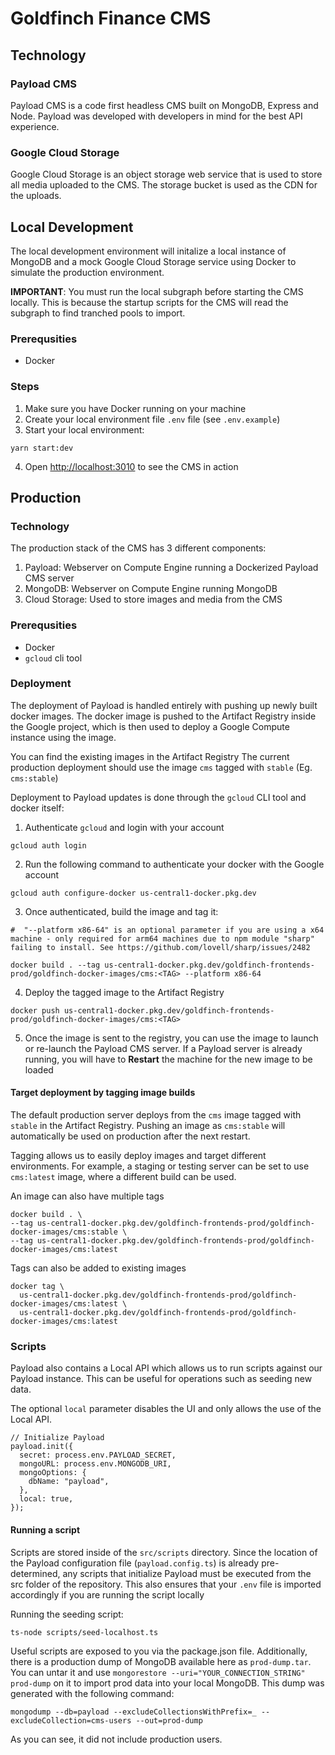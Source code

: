 # Goldfinch Finance CMS

## Technology

### Payload CMS

Payload CMS is a code first headless CMS built on MongoDB, Express and Node. Payload was developed with developers in mind for the best API experience.

### Google Cloud Storage

Google Cloud Storage is an object storage web service that is used to store all media uploaded to the CMS. The storage bucket is used as the CDN for the uploads.

## Local Development

The local development environment will initalize a local instance of MongoDB and a mock Google Cloud Storage service using Docker to simulate the production environment.

**IMPORTANT**: You must run the local subgraph before starting the CMS locally. This is because the startup scripts for the CMS will read the subgraph to find tranched pools to import.

### Prerequsities

- Docker

### Steps

1. Make sure you have Docker running on your machine
2. Create your local environment file `.env` file (see `.env.example`)
3. Start your local environment:

```
yarn start:dev
```

4. Open [http://localhost:3010](http://localhost:3010) to see the CMS in action

## Production

### Technology

The production stack of the CMS has 3 different components:

1. Payload: Webserver on Compute Engine running a Dockerized Payload CMS server
2. MongoDB: Webserver on Compute Engine running MongoDB
3. Cloud Storage: Used to store images and media from the CMS

### Prerequsities

- Docker
- `gcloud` cli tool

### Deployment

The deployment of Payload is handled entirely with pushing up newly built docker images. The docker image is pushed to the Artifact Registry inside the Google project, which is then used to deploy a Google Compute instance using the image.

You can find the existing images in the Artifact Registry
The current production deployment should use the image `cms` tagged with `stable`
(Eg. `cms:stable`)

Deployment to Payload updates is done through the `gcloud` CLI tool and docker itself:

1. Authenticate `gcloud` and login with your account

```
gcloud auth login
```

2. Run the following command to authenticate your docker with the Google account

```
gcloud auth configure-docker us-central1-docker.pkg.dev
```

3. Once authenticated, build the image and tag it:

```
#  "--platform x86-64" is an optional parameter if you are using a x64 machine - only required for arm64 machines due to npm module "sharp" failing to install. See https://github.com/lovell/sharp/issues/2482

docker build . --tag us-central1-docker.pkg.dev/goldfinch-frontends-prod/goldfinch-docker-images/cms:<TAG> --platform x86-64
```

4. Deploy the tagged image to the Artifact Registry

```
docker push us-central1-docker.pkg.dev/goldfinch-frontends-prod/goldfinch-docker-images/cms:<TAG>
```

5. Once the image is sent to the registry, you can use the image to launch or re-launch the Payload CMS server. If a Payload server is already running, you will have to **Restart** the machine for the new image to be loaded

#### Target deployment by tagging image builds

The default production server deploys from the `cms` image tagged with `stable` in the Artifact Registry. Pushing an image as `cms:stable` will automatically be used on production after the next restart.

Tagging allows us to easily deploy images and target different environments.
For example, a staging or testing server can be set to use `cms:latest` image, where a different build can be used.

An image can also have multiple tags

```
docker build . \
--tag us-central1-docker.pkg.dev/goldfinch-frontends-prod/goldfinch-docker-images/cms:stable \
--tag us-central1-docker.pkg.dev/goldfinch-frontends-prod/goldfinch-docker-images/cms:latest
```

Tags can also be added to existing images

```
docker tag \
  us-central1-docker.pkg.dev/goldfinch-frontends-prod/goldfinch-docker-images/cms:latest \
  us-central1-docker.pkg.dev/goldfinch-frontends-prod/goldfinch-docker-images/cms:latest
```

### Scripts

Payload also contains a Local API which allows us to run scripts against our Payload instance. This can be useful for operations such as seeding new data.

The optional `local` parameter disables the UI and only allows the use of the Local API.

```
// Initialize Payload
payload.init({
  secret: process.env.PAYLOAD_SECRET,
  mongoURL: process.env.MONGODB_URI,
  mongoOptions: {
    dbName: "payload",
  },
  local: true,
});
```

#### Running a script

Scripts are stored inside of the `src/scripts` directory. Since the location of the Payload configuration file (`payload.config.ts`) is already pre-determined, any scripts that initialize Payload must be executed from the src folder of the repository. This also ensures that your `.env` file is imported accordingly if you are running the script locally

Running the seeding script:

```
ts-node scripts/seed-localhost.ts
```

Useful scripts are exposed to you via the package.json file. Additionally, there is a production dump of MongoDB available here as `prod-dump.tar`. You can untar it and use `mongorestore --uri="YOUR_CONNECTION_STRING" prod-dump` on it to import prod data into your local MongoDB. This dump was generated with the following command:
```
mongodump --db=payload --excludeCollectionsWithPrefix=_ --excludeCollection=cms-users --out=prod-dump
```
As you can see, it did not include production users.
